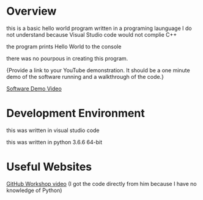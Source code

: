 # Overview

this is a basic hello world program written in a programing launguage I do not understand because Visual Studio code would not complie C++

the program prints Hello World to the console

there was no pourpous in creating this program.

{Provide a link to your YouTube demonstration.  It should be a one minute demo of the software running and a walkthrough of the code.}

[Software Demo Video](http://youtube.link.goes.here)

# Development Environment

this was written in visual studio code

this was written in python 3.6.6 64-bit

# Useful Websites

[GitHub Workshop video](https://video.byui.edu/media/t/1_zyyx43ke)
(I got the code directly from him because I have no knowledge of Python)